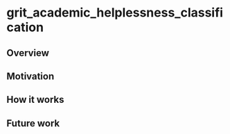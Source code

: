 # grit_academic_helplessness_classification


## Overview


## Motivation


## How it works


## Future work
